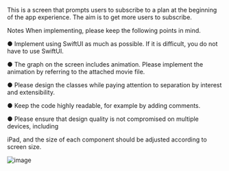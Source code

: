 This is a screen that prompts users to subscribe to a plan at the beginning of the app experience. The aim is to get more users to subscribe.

Notes
When implementing, please keep the following points in mind.

● Implement using SwiftUI as much as possible. If it is difficult, you do not have to use SwiftUI.

● The graph on the screen includes animation. Please implement the animation by referring to the attached movie file.

● Please design the classes while paying attention to separation by interest and extensibility.

● Keep the code highly readable, for example by adding comments.

● Please ensure that design quality is not compromised on multiple devices, including

iPad, and the size of each component should be adjusted according to screen size.

![image](https://github.com/fabrijp/SpeakBUDDY/assets/4961474/523d0c67-409a-49b8-9938-417049922207)

